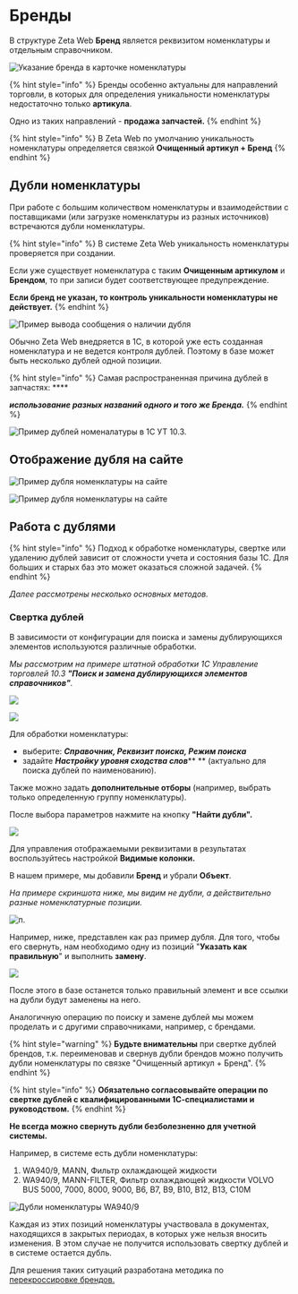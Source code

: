 # Бренды

В структуре Zeta Web **Бренд** является реквизитом номенклатуры и отдельным справочником.

![Указание бренда в карточке номенклатуры](../../.gitbook/assets/vlcsnap-2022-03-04-15h22m39s712.png)

{% hint style="info" %}
Бренды особенно актуальны для направлений торговли, в которых для определения уникальности номенклатуры недостаточно только **артикула**.&#x20;

Одно из таких направлений - **продажа запчастей.**
{% endhint %}

{% hint style="info" %}
В Zeta Web по умолчанию уникальность номенклатуры определяется связкой **Очищенный артикул + Бренд**
{% endhint %}

## Дубли номенклатуры

При работе с большим количеством номенклатуры и взаимодействии с поставщиками (или загрузке номенклатуры из разных источников) встречаются дубли номенклатуры.

{% hint style="info" %}
В системе Zeta Web уникальность номенклатуры проверяется при создании.&#x20;

Если уже существует номенклатура с таким **Очищенным артикулом** и **Брендом**, то при записи будет соответствующее предупреждение.

**Если бренд не указан, то контроль уникальности номенклатуры не действует.**
{% endhint %}

![Пример вывода сообщения о наличии дубля](<../../.gitbook/assets/Image 163.png>)

Обычно Zeta Web внедряется в 1С, в которой уже есть созданная номенклатура и не ведется контроля дублей. Поэтому в базе может быть несколько дублей одной позиции.

{% hint style="info" %}
Самая распространенная причина дублей в запчастях: ****&#x20;

_**использование разных названий одного и того же Бренда.**_
{% endhint %}

![Пример дублей номеналатуры в 1С УТ 10.3.](<../../.gitbook/assets/Image 166.png>)

## Отображение дубля на сайте

![Пример дубля номенклатуры на сайте](<../../.gitbook/assets/image (328) (1).png>)

![Пример дубля номенклатуры на сайте](<../../.gitbook/assets/image (508).png>)

## Работа с дублями

{% hint style="info" %}
Подход к обработке номенклатуры, свертке или удалению дублей зависит от сложности учета и состояния базы 1С. Для больших и старых баз это может оказаться сложной задачей.
{% endhint %}

_Далее рассмотрены несколько основных методов._

### Свертка дублей

В зависимости от конфигурации для поиска и замены дублирующихся элементов используются различные обработки.&#x20;

_Мы рассмотрим на примере штатной обработки 1С Управление торговлей 10.3 **"Поиск и замена дублирующихся элементов справочников"**._

![](<../../.gitbook/assets/Image 120.png>)

![](<../../.gitbook/assets/image (132).png>)

Для обработки номенклатуры:

* выберите: _**Справочник, Реквизит поиска, Режим поиска**_
* задайте _**Настройку уровня сходства слов**_** ** (актуально для поиска дублей по наименованию).

Также можно задать **дополнительные отборы** (например, выбрать только определенную группу номенклатуры).

После выбора параметров нажмите на кнопку **"Найти дубли".**

![](<../../.gitbook/assets/Image 121.png>)

Для управления отображаемыми реквизитами в результатах воспользуйтесь настройкой **Видимые колонки.**

В нашем примере, мы добавили **Бренд** и убрали **Объект**.

_На примере скриншота ниже, мы видим не дубли, а действительно разные номенклатурные позиции._

![п.](<../../.gitbook/assets/Image 124.png>)

Например, ниже, представлен как раз пример дубля. Для того, чтобы его свернуть, нам необходимо одну из позиций "**Указать как правильную**" и выполнить **замену**.

![](<../../.gitbook/assets/Image 127.png>)

После этого в базе останется только правильный элемент и все ссылки на дубли будут заменены на него.

Аналогичную операцию по поиску и замене дублей мы можем проделать и с другими справочниками, например, с брендами.

{% hint style="warning" %}
**Будьте внимательны** при свертке дублей брендов, т.к. переименовав и свернув дубли брендов можно получить дубли номенклатуры по связке "Очищенный артикул + Бренд".
{% endhint %}

{% hint style="info" %}
**Обязательно согласовывайте операции по свертке дублей с квалифицированными 1С-специалистами и руководством.**
{% endhint %}

**Не всегда можно свернуть дубли безболезненно для учетной системы.**

Например, в системе есть дубли номенклатуры:

1. WA940/9, MANN, Фильтр охлаждающей жидкости
2. WA940/9, MANN-FILTER, Фильтр охлаждающей жидкости VOLVO BUS 5000, 7000, 8000, 9000, B6, B7, B9, B10, B12, B13, C10M

![Дубли номенклатуры WA940/9](<../../.gitbook/assets/image (14).png>)

Каждая из этих позиций номенклатуры участвовала в документах, находящихся в закрытых периодах, в которых уже нельзя вносить изменения. В этом случае не получится использовать свертку дублей и в системе остается дубль.

Для решения таких ситуаций разработана методика по [перекроссировке брендов.](https://help-zetaweb.zetasoft.ru/opisanie-i-nastroika/upravlenie-nomenklaturoi/perekrossirovki-brendov)
